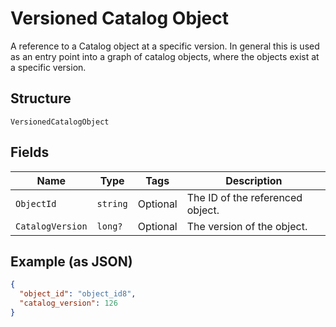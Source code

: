 
# Versioned Catalog Object

A reference to a Catalog object at a specific version. In general this is
used as an entry point into a graph of catalog objects, where the objects exist
at a specific version.

## Structure

`VersionedCatalogObject`

## Fields

| Name | Type | Tags | Description |
|  --- | --- | --- | --- |
| `ObjectId` | `string` | Optional | The ID of the referenced object. |
| `CatalogVersion` | `long?` | Optional | The version of the object. |

## Example (as JSON)

```json
{
  "object_id": "object_id8",
  "catalog_version": 126
}
```

